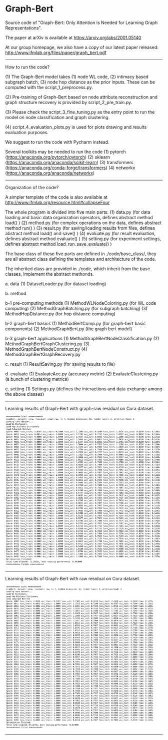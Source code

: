 # Graph-Bert
Source code of "Graph-Bert: Only Attention is Needed for Learning Graph Representations". 

The paper at arXiv is available at https://arxiv.org/abs/2001.05140

At our group homepage, we also have a copy of our latest paper released: http://www.ifmlab.org/files/paper/graph_bert.pdf


************************************************************************************************

How to run the code?

(1) The Graph-Bert model takes (1) node WL code, (2) intimacy based subgraph batch, (3) node hop distance as the prior inputs. These can be computed with the script_1_preprocess.py.

(2) Pre-training of Graph-Bert based on node attribute reconstruction and graph structure recovery is provided by script_2_pre_train.py.

(3) Please check the script_3_fine_tuning.py as the entry point to run the model on node classification and graph clustering. 

(4) script_4_evaluation_plots.py is used for plots drawing and results evaluation purposes.

We suggest to run the code with Pycharm instead.


Several toolkits may be needed to run the code
(1) pytorch (https://anaconda.org/pytorch/pytorch)
(2) sklearn (https://anaconda.org/anaconda/scikit-learn) 
(3) transformers (https://anaconda.org/conda-forge/transformers) 
(4) networkx (https://anaconda.org/anaconda/networkx) 


************************************************************************************************

Organization of the code?

A simpler template of the code is also available at http://www.ifmlab.org/resource.html#collapseFour

The whole program is divided into five main parts:
(1) data.py (for data loading and basic data organization operators, defines abstract method load() )
(2) method.py (for complex operations on the data, defines abstract method run() )
(3) result.py (for saving/loading results from files, defines abstract method load() and save() )
(4) evaluate.py (for result evaluation, defines abstract method evaluate() )
(5) setting.py (for experiment settings, defines abstract method load_run_save_evaluate() )

The base class of these five parts are defined in ./code/base_class/, they are all abstract class defining the templates and architecture of the code.

The inherited class are provided in ./code, which inherit from the base classes, implement the abstract methonds.

a. data
(1) DatasetLoader.py (for dataset loading)


b. method

b-1 pre-computing methods
(1) MethodWLNodeColoring.py (for WL code computing)
(2) MethodGraphBatching.py (for subgraph batching)
(3) MethodHopDistance.py (for hop distance computing)

b-2 graph-bert basics
(1) MethodBertComp.py (for graph-bert basic components)
(2) MethodGraphBert.py (the graph bert model)

b-3 graph-bert applications
(1) MethodGraphBertNodeClassification.py 
(2) MethodGraphBertGraphClustering.py
(3) MethodGraphBertNodeConstruct.py
(4) MethodGraphBertGraphRecovery.py


c. result
(1) ResultSaving.py (for saving results to file)


d. evaluate
(1) EvaluateAcc.py (accuracy metric)
(2) EvaluateClustering.py (a bunch of clustering metrics)


e. setting
(1) Settings.py (defines the interactions and data exchange among the above classes)

************************************************************************************************

Learning results of Graph-Bert with graph-raw residual on Cora dataset.

![Learning Results of Graph-Bert with Graph Residual on Cora](./result/screenshot/cora_graph_residual_k_7.png)


************************************************************************************************

Learning results of Graph-Bert with raw residual on Cora dataset.

![Learning Results of Graph-Bert with Raw Residual on Cora](./result/screenshot/cora_raw_residual_k_7.png)

************************************************************************************************
